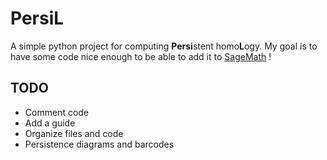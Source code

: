 # PersiL
A simple python project for computing **Persi**stent homo**L**ogy. My goal is to have some code nice enough to be able to add it to [SageMath](https://www.sagemath.org "Tiens tiens quelle surprise :)") !


## TODO

* Comment code
* Add a guide
* Organize files and code
* Persistence diagrams and barcodes
